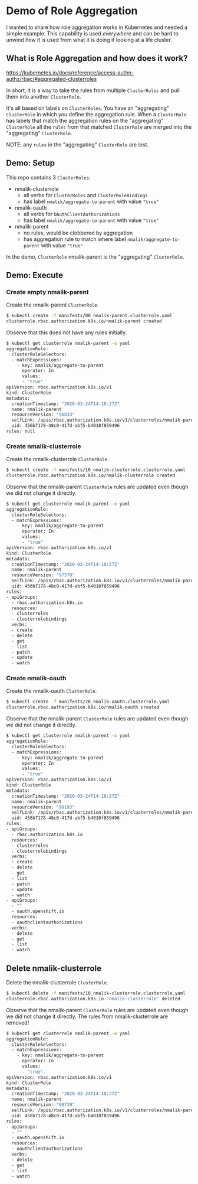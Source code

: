 # Demo of Role Aggregation

I wanted to share how role aggregation works in Kubernetes and needed a simple example.  This capability is used _everywhere_ and can be hard to unwind how it is used from what it is doing if looking at a life cluster.

## What is Role Aggregation and how does it work?

https://kubernetes.io/docs/reference/access-authn-authz/rbac/#aggregated-clusterroles

In short, it is a way to take the rules from multiple `ClusterRoles` and pull them into another `ClusterRole`.

It's all based on labels on `ClusterRoles`.  You have an "aggregating" `ClusterRole` in which you define the aggregation rule.  When a `ClusterRole` has labels that match the aggregation rules on the "aggregating" `ClusterRole` all the `rules` from that matched `ClusterRole` are merged into the "aggregating" `ClusterRole`.

NOTE: any `rules` in the "aggregating" `ClusterRole` are lost.

## Demo: Setup

This repo contains 3 `ClusterRoles`:

- nmalik-clusterrole
    - all verbs for `ClusterRoles` and `ClusterRoleBindings`
    - has label `nmalik/aggregate-to-parent` with value `"true"`
- nmalik-oauth
    - all verbs for `OAuthClientAuthorizations`
    - has label `nmalik/aggregate-to-parent` with value `"true"`
- nmalik-parent
    - no rules, would be clobbered by aggregation
    - has aggregation rule to match where label `nmalik/aggregate-to-parent` with value `"true"`

In the demo, `ClusterRole` nmalik-parent is the "aggregating" `ClusterRole`.

## Demo: Execute


### Create empty nmalik-parent

Create the nmalik-parent `ClusterRole`.

```bash
$ kubectl create -f manifests/00_nmalik-parent.clusterrole.yaml 
clusterrole.rbac.authorization.k8s.io/nmalik-parent created
```

Observe that this does not have any rules initially.

```bash
$ kubectl get clusterrole nmalik-parent -o yaml
aggregationRule:
  clusterRoleSelectors:
  - matchExpressions:
    - key: nmalik/aggregate-to-parent
      operator: In
      values:
      - "true"
apiVersion: rbac.authorization.k8s.io/v1
kind: ClusterRole
metadata:
  creationTimestamp: "2020-03-24T14:18:27Z"
  name: nmalik-parent
  resourceVersion: "96833"
  selfLink: /apis/rbac.authorization.k8s.io/v1/clusterroles/nmalik-parent
  uid: 456b7178-48c0-417d-abf5-b4010f859496
rules: null
```

### Create nmalik-clusterrole

Create the nmalik-clusterrole `ClusterRole`.

```bash
$ kubectl create -f manifests/10_nmalik-clusterrole.clusterrole.yaml 
clusterrole.rbac.authorization.k8s.io/nmalik-clusterrole created
```

Observe that the nmalik-parent `ClusterRole` rules are updated even though we did not change it directly.

```bash
$ kubectl get clusterrole nmalik-parent -o yaml
aggregationRule:
  clusterRoleSelectors:
  - matchExpressions:
    - key: nmalik/aggregate-to-parent
      operator: In
      values:
      - "true"
apiVersion: rbac.authorization.k8s.io/v1
kind: ClusterRole
metadata:
  creationTimestamp: "2020-03-24T14:18:27Z"
  name: nmalik-parent
  resourceVersion: "97578"
  selfLink: /apis/rbac.authorization.k8s.io/v1/clusterroles/nmalik-parent
  uid: 456b7178-48c0-417d-abf5-b4010f859496
rules:
- apiGroups:
  - rbac.authorization.k8s.io
  resources:
  - clusterroles
  - clusterrolebindings
  verbs:
  - create
  - delete
  - get
  - list
  - patch
  - update
  - watch
```

### Create nmalik-oauth

Create the nmalik-oauth `ClusterRole`.

```bash
$ kubectl create -f manifests/20_nmalik-oauth.clusterrole.yaml 
clusterrole.rbac.authorization.k8s.io/nmalik-oauth created
```

Observe that the nmalik-parent `ClusterRole` rules are updated even though we did not change it directly.

```bash
$ kubectl get clusterrole nmalik-parent -o yaml
aggregationRule:
  clusterRoleSelectors:
  - matchExpressions:
    - key: nmalik/aggregate-to-parent
      operator: In
      values:
      - "true"
apiVersion: rbac.authorization.k8s.io/v1
kind: ClusterRole
metadata:
  creationTimestamp: "2020-03-24T14:18:27Z"
  name: nmalik-parent
  resourceVersion: "98193"
  selfLink: /apis/rbac.authorization.k8s.io/v1/clusterroles/nmalik-parent
  uid: 456b7178-48c0-417d-abf5-b4010f859496
rules:
- apiGroups:
  - rbac.authorization.k8s.io
  resources:
  - clusterroles
  - clusterrolebindings
  verbs:
  - create
  - delete
  - get
  - list
  - patch
  - update
  - watch
- apiGroups:
  - ""
  - oauth.openshift.io
  resources:
  - oauthclientauthorizations
  verbs:
  - delete
  - get
  - list
  - watch
```

## Delete nmalik-clusterrole

Delete the nmalik-clusterrole `ClusterRole`.

```bash
$ kubectl delete -f manifests/10_nmalik-clusterrole.clusterrole.yaml 
clusterrole.rbac.authorization.k8s.io "nmalik-clusterrole" deleted
```

Observe that the nmalik-parent `ClusterRole` rules are updated even though we did not change it directly.  The rules from nmalik-clusterrole are removed!

```bash
$ kubectl get clusterrole nmalik-parent -o yaml
aggregationRule:
  clusterRoleSelectors:
  - matchExpressions:
    - key: nmalik/aggregate-to-parent
      operator: In
      values:
      - "true"
apiVersion: rbac.authorization.k8s.io/v1
kind: ClusterRole
metadata:
  creationTimestamp: "2020-03-24T14:18:27Z"
  name: nmalik-parent
  resourceVersion: "98739"
  selfLink: /apis/rbac.authorization.k8s.io/v1/clusterroles/nmalik-parent
  uid: 456b7178-48c0-417d-abf5-b4010f859496
rules:
- apiGroups:
  - ""
  - oauth.openshift.io
  resources:
  - oauthclientauthorizations
  verbs:
  - delete
  - get
  - list
  - watch
```
